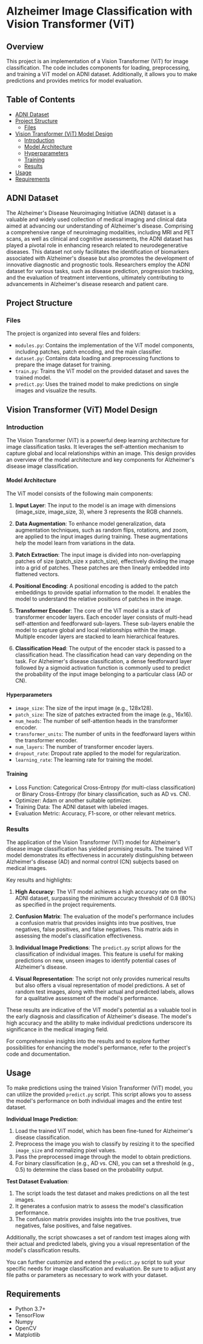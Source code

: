 # Alzheimer Image Classification with Vision Transformer (ViT) 

## Overview
This project is an implementation of a Vision Transformer (ViT) for image classification. The code includes components for loading, preprocessing, and training a ViT model on ADNI dataset. Additionally, it allows you to make predictions and provides metrics for model evaluation.

## Table of Contents

- [ADNI Dataset](#adni-dataset)
- [Project Structure](#project-structure)
  - [Files](#files)
- [Vision Transformer (ViT) Model Design](#vision-transformer-vit-model-design)
  - [Introduction](#introduction)
  - [Model Architecture](#model-architecture)
  - [Hyperparameters](#hyperparameters)
  - [Training](#training)
  - [Results](#results)
- [Usage](#usage)
- [Requirements](#requirements)

## ADNI Dataset
The Alzheimer's Disease Neuroimaging Initiative (ADNI) dataset is a valuable and widely used collection of medical imaging and clinical data aimed at advancing our understanding of Alzheimer's disease. Comprising a comprehensive range of neuroimaging modalities, including MRI and PET scans, as well as clinical and cognitive assessments, the ADNI dataset has played a pivotal role in enhancing research related to neurodegenerative diseases. This dataset not only facilitates the identification of biomarkers associated with Alzheimer's disease but also promotes the development of innovative diagnostic and prognostic tools. Researchers employ the ADNI dataset for various tasks, such as disease prediction, progression tracking, and the evaluation of treatment interventions, ultimately contributing to advancements in Alzheimer's disease research and patient care.

## Project Structure

### Files

The project is organized into several files and folders:

- `modules.py`: Contains the implementation of the ViT model components, including patches, patch encoding, and the main classifier.
- `dataset.py`: Contains data loading and preprocessing functions to prepare the image dataset for training.
- `train.py`: Trains the ViT model on the provided dataset and saves the trained model.
- `predict.py`: Uses the trained model to make predictions on single images and visualize the results.

## Vision Transformer (ViT) Model Design

### Introduction

The Vision Transformer (ViT) is a powerful deep learning architecture for image classification tasks. It leverages the self-attention mechanism to capture global and local relationships within an image. This design provides an overview of the model architecture and key components for Alzheimer's disease image classification.

#### Model Architecture

The ViT model consists of the following main components:

1. **Input Layer**: The input to the model is an image with dimensions (image_size, image_size, 3), where 3 represents the RGB channels.

2. **Data Augmentation**: To enhance model generalization, data augmentation techniques, such as random flips, rotations, and zoom, are applied to the input images during training. These augmentations help the model learn from variations in the data.

3. **Patch Extraction**: The input image is divided into non-overlapping patches of size (patch_size x patch_size), effectively dividing the image into a grid of patches. These patches are then linearly embedded into flattened vectors.

4. **Positional Encoding**: A positional encoding is added to the patch embeddings to provide spatial information to the model. It enables the model to understand the relative positions of patches in the image.

5. **Transformer Encoder**: The core of the ViT model is a stack of transformer encoder layers. Each encoder layer consists of multi-head self-attention and feedforward sub-layers. These sub-layers enable the model to capture global and local relationships within the image. Multiple encoder layers are stacked to learn hierarchical features.

6. **Classification Head**: The output of the encoder stack is passed to a classification head. The classification head can vary depending on the task. For Alzheimer's disease classification, a dense feedforward layer followed by a sigmoid activation function is commonly used to predict the probability of the input image belonging to a particular class (AD or CN).

#### Hyperparameters

- `image_size`: The size of the input image (e.g., 128x128).
- `patch_size`: The size of patches extracted from the image (e.g., 16x16).
- `num_heads`: The number of self-attention heads in the transformer encoder.
- `transformer_units`: The number of units in the feedforward layers within the transformer encoder.
- `num_layers`: The number of transformer encoder layers.
- `dropout_rate`: Dropout rate applied to the model for regularization.
- `learning_rate`: The learning rate for training the model.

#### Training

- Loss Function: Categorical Cross-Entropy (for multi-class classification) or Binary Cross-Entropy (for binary classification, such as AD vs. CN).
- Optimizer: Adam or another suitable optimizer.
- Training Data: The ADNI dataset with labeled images.
- Evaluation Metric: Accuracy, F1-score, or other relevant metrics.

### Results

The application of the Vision Transformer (ViT) model for Alzheimer's disease image classification has yielded promising results. The trained ViT model demonstrates its effectiveness in accurately distinguishing between Alzheimer's disease (AD) and normal control (CN) subjects based on medical images.

Key results and highlights:

1. **High Accuracy**: The ViT model achieves a high accuracy rate on the ADNI dataset, surpassing the minimum accuracy threshold of 0.8 (80%) as specified in the project requirements.

2. **Confusion Matrix**: The evaluation of the model's performance includes a confusion matrix that provides insights into true positives, true negatives, false positives, and false negatives. This matrix aids in assessing the model's classification effectiveness.

3. **Individual Image Predictions**: The `predict.py` script allows for the classification of individual images. This feature is useful for making predictions on new, unseen images to identify potential cases of Alzheimer's disease.

4. **Visual Representation**: The script not only provides numerical results but also offers a visual representation of model predictions. A set of random test images, along with their actual and predicted labels, allows for a qualitative assessment of the model's performance.

These results are indicative of the ViT model's potential as a valuable tool in the early diagnosis and classification of Alzheimer's disease. The model's high accuracy and the ability to make individual predictions underscore its significance in the medical imaging field.

For comprehensive insights into the results and to explore further possibilities for enhancing the model's performance, refer to the project's code and documentation.

## Usage
To make predictions using the trained Vision Transformer (ViT) model, you can utilize the provided `predict.py` script. This script allows you to assess the model's performance on both individual images and the entire test dataset.

**Individual Image Prediction**:

1. Load the trained ViT model, which has been fine-tuned for Alzheimer's disease classification.
2. Preprocess the image you wish to classify by resizing it to the specified `image_size` and normalizing pixel values.
3. Pass the preprocessed image through the model to obtain predictions.
4. For binary classification (e.g., AD vs. CN), you can set a threshold (e.g., 0.5) to determine the class based on the probability output.

**Test Dataset Evaluation**:

1. The script loads the test dataset and makes predictions on all the test images.
2. It generates a confusion matrix to assess the model's classification performance.
3. The confusion matrix provides insights into the true positives, true negatives, false positives, and false negatives.

Additionally, the script showcases a set of random test images along with their actual and predicted labels, giving you a visual representation of the model's classification results.

You can further customize and extend the `predict.py` script to suit your specific needs for image classification and evaluation. Be sure to adjust any file paths or parameters as necessary to work with your dataset.

## Requirements
- Python 3.7+
- TensorFlow
- Numpy
- OpenCV
- Matplotlib


